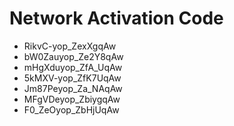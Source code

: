 # Network Activation Code
* RikvC-yop_ZexXgqAw
* bW0Zauyop_Ze2Y8qAw
* mHgXduyop_ZfA_UqAw
* 5kMXV-yop_ZfK7UqAw
* Jm87Peyop_Za_NAqAw
* MFgVDeyop_ZbiygqAw
* F0_ZeOyop_ZbHjUqAw